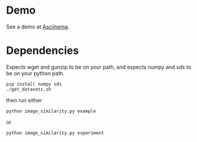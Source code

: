 # Demo

See a demo at [Asciinema](https://asciinema.org/a/326628, "Asciinema").

# Dependencies

Expects wget and gunzip to be on your path, and expects numpy and sds to be on your python path.

```
pip install numpy sds
./get_datasets.sh
```

then run either

```
python image_similarity.py example
```

or

```
python image_similarity.py experiment
```
